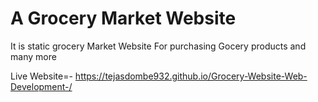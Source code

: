 # A Grocery Market Website
 It is static grocery Market Website For purchasing Gocery products and many more


Live Website=-
 https://tejasdombe932.github.io/Grocery-Website-Web-Development-/
